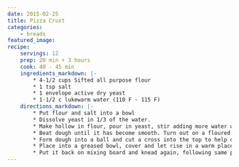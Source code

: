 ```yaml
---
date: 2015-02-25
title: Pizza Crust
categories:
    - breads
featured_image: 
recipe:
    servings: 12
    prep: 20 min + 3 hours
    cook: 40 - 45 min
    ingredients_markdown: |-
        * 4-1/2 cups Sifted all purpose flour
        * 1 tsp salt
        * 1 envelope active dry yeast
        * 1-1/2 c lukewarm water (110 F - 115 F)
    directions_markdown: |-
        * Put flour and salt into a bowl
        * Dissolve yeast in 1/3 of the water.
        * Make hollow in flour, pour in yeast, stir adding more water until you form
        * Beat dough until it has become smooth. Turn out on a floured board.
        * Form dough into a ball and cut a cross into the top to help dough rise.
        * Place into a greased bowl, cover and let rise in a warm place until double in bulk. This will take about 3 hours.
        * Put it back on mixing board and knead again, following same procedure as before.
---
```


